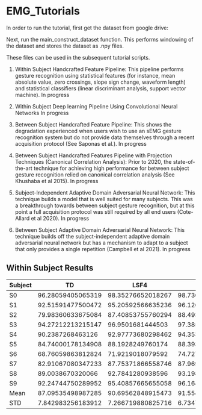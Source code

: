 # EMG_Tutorials

In order to run the tutorial, first get the dataset from google drive: 

Next, run the main_construct_dataset function.  This performs windowing of the dataset and stores the dataset as .npy files.

These files can be used in the subsequent tutorial scripts.

1. Within Subject Handcrafted Feature Pipeline:
This pipeline performs gesture recognition using statistical features (for instance, mean absolute value, zero crossings, slope sign change, waveform length) and statistical classifiers (linear discriminant analysis, support vector machine).
In progress

2. Within Subject Deep learning Pipeline Using Convolutional Neural Networks
In progress


3. Between Subject Handcrafted Feature Pipeline:
This shows the degradation experienced when users wish to use an sEMG gesture recognition system but do not provide data themselves through a recent acquisition protocol (See Saponas et al.).
In progress


4. Between Subject Handcrafted Features Pipeline with Projection Techniques (Canonical Correlation Analysis):
Prior to 2020, the state-of-the-art technique for achieving high performance for between subject gesture recognition relied on canonical correlation analysis (See Khushaba et al 2015).
In progress


5. Subject-Independent Adaptive Domain Adversarial Neural Network:
This technique builds a model that is well suited for many subjects.  This was a breakthrough towards between subject gesture recognition, but at this point a full acquisition protocol was still required by all end users (Cote-Allard et al 2020).
In progress


6. Between Subject Adaptive Domain Adversarial Neural Network:
This technique builds off the subject-independent adaptive domain adversarial neural network but has a mechanism to adapt to a subject that only provides a single repetition (Campbell et al 2021).
In progress




## Within Subject Results

| Subject |  TD | LSF4 | LSF9 |
| --- | --- | --- | --- |
| S0 | 96.28059405065319 | 98.35276652018267 | 98.7307863078328 |
| S1 | 92.51591477500472 | 95.20592566635236 | 96.12663088881233 |
| S2 | 79.98360633675084 | 87.40853755760294 | 88.49376938758729 |
| S3 | 94.27212213215147 | 96.9501681444503 | 97.38578874842342 |
| S4 | 90.2387268463126 | 92.97773680298462 | 94.35339496396251 |
| S5 | 84.74000178134908 | 88.1928249760174 | 88.39310135008016 |
| S6 | 68.76059863812824 | 71.9219018079592 | 74.72747812834588 |
| S7 | 82.91067080347233 | 87.75371866558746 | 87.96901335158972 |
| S8 | 89.0038670320066 | 92.7841280938596 | 93.19802624276724 |
| S9 | 92.24744750289952 | 95.40857665655058 | 96.16485755785428 |
| Mean |  87.09535498987285 | 90.69562848915473 | 91.55428469272556 |
| STD |  7.842983256183912 | 7.266719880825716 | 6.734721042939276 |